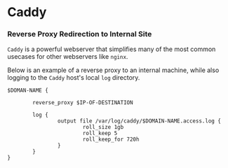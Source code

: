# Caddy
### Reverse Proxy Redirection to Internal Site

`Caddy` is a powerful webserver that simplifies many of the most common usecases for other webservers like `nginx`.

Below is an example of a reverse proxy to an internal machine, while also logging to the `Caddy` host's local `log` directory.

```
$DOMAN-NAME {

        reverse_proxy $IP-OF-DESTINATION

        log {
                output file /var/log/caddy/$DOMAIN-NAME.access.log {
                        roll_size 1gb
                        roll_keep 5
                        roll_keep_for 720h
                }
        }
}
```
